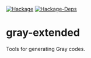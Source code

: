 [![Hackage](https://img.shields.io/hackage/v/gray-extended.svg)](http://hackage.haskell.org/package/gray-extended)
[![Hackage-Deps](https://img.shields.io/hackage-deps/v/gray-extended.svg)](http://hackage.haskell.org/package/gray-extended)

gray-extended
=============

Tools for generating Gray codes.
